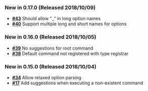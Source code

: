 ### New in 0.17.0 (Released 2018/10/09)

- [__#43__](https://github.com/spectresystems/spectre.cli/issues/43) Should allow "_" in long option names
- [__#40__](https://github.com/spectresystems/spectre.cli/issues/40) Support multiple long and short names for options

### New in 0.16.0 (Released 2018/10/05)

- [__#39__](https://github.com/spectresystems/spectre.cli/issues/39) No suggestions for root command
- [__#38__](https://github.com/spectresystems/spectre.cli/issues/38) Default command not registered with type registrar

### New in 0.15.0 (Released 2018/10/04)

- [__#34__](https://github.com/spectresystems/spectre.cli/issues/34) Allow relaxed option parsing
- [__#17__](https://github.com/spectresystems/spectre.cli/issues/17) Add suggestions when executing a non-existent command